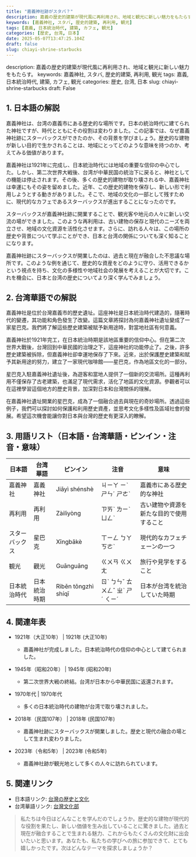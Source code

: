 ```yaml
---
title: "嘉義神社跡がスタバ？"
description: 嘉義の歴史的建築が現代風に再利用され、地域と観光に新しい魅力をもたらす。
keywords: [嘉義神社, スタバ, 歴史的建築, 再利用, 観光]
tags: [嘉義, 日本統治時代, 建築, カフェ, 観光]
categories: [歴史, 台湾, 日本]
date: 2025-05-07T13:47:25.104Z
draft: false
slug: chiayi-shrine-starbucks
---
```


description: 嘉義の歴史的建築が現代風に再利用され、地域と観光に新しい魅力をもたらす。
keywords: 嘉義神社, スタバ, 歴史的建築, 再利用, 観光
tags: 嘉義, 日本統治時代, 建築, カフェ, 観光
categories: 歴史, 台湾, 日本
slug: chiayi-shrine-starbucks
draft: False

## 1. 日本語の解説

嘉義神社は、台湾の嘉義市にある歴史的な場所です。日本の統治時代に建てられた神社ですが、時代とともにその役割は変わりました。この記事では、なぜ嘉義神社跡にスターバックスができたのか、その背景を学びましょう。歴史的な建物が新しい目的で生かされることは、地域にとってどのような意味を持つのか、考えてみる価値があります。

嘉義神社は1921年に完成し、日本統治時代には地域の重要な信仰の中心でした。しかし、第二次世界大戦後、台湾が中華民国の統治下に戻ると、神社としての機能は停止されます。その後、多くの歴史的建物が取り壊される中、嘉義神社は幸運にもその姿を留めました。近年、この歴史的建物を保存し、新しい形で利用しようとする動きがありました。そこで、地域の文化の一部として残すために、現代的なカフェであるスターバックスが進出することになったのです。

スターバックスが嘉義神社跡に開業することで、観光客や地元の人々に新しい交流の場ができました。このような再利用は、古い建物の保存と現代のニーズを両立させ、地域の文化資源を活性化させます。さらに、訪れる人々は、この場所の歴史や背景について学ぶことができ、日本と台湾の関係についても深く知ることになります。

嘉義神社跡にスターバックスが開業したのは、過去と現在が融合した不思議な場所です。このような例を通じて、歴史的な資産をどのように守り、活用できるかという視点を持ち、文化の多様性や地域社会の発展を考えることが大切です。これを機会に、日本と台湾の歴史についてより深く学んでみましょう。

## 2. 台湾華語での解説

嘉義神社是位於台灣嘉義市的歷史遺址。這座神社是日本統治時代建造的，隨著時代的變遷，其功能和角色發生了改變。這篇文章將探討為何嘉義神社遺址變成了一家星巴克。我們將了解這些歷史建築被賦予新用途時，對當地社區有何意義。

嘉義神社於1921年完工，在日本統治時期是該地區重要的信仰中心。但在第二次世界大戰後，台灣回到中華民國的治理之下，這座神社的功能停止了。之後，許多歷史建築被拆除，但嘉義神社卻幸運地保存了下來。近來，出於保護歷史建築和賦予其新用途的努力，建立了一家現代咖啡館——星巴克，作為地區文化的一部分。

星巴克入駐嘉義神社遺址後，為遊客和當地人提供了一個新的交流場所。這種再利用不僅保存了古老建築，也滿足了現代需求，活化了地區的文化資源。參觀者可以在這裡學習這個地方的歷史背景，加深對日本和台灣關係的理解。

在嘉義神社遺址開業的星巴克，成為了一個融合過去與現在的奇妙場所。透過這些例子，我們可以探討如何保護和利用歷史資產，並思考文化多樣性及區域社會的發展。希望這次機會能讓你對日本與台灣的歷史有更深入的瞭解。

## 3. 用語リスト（日本語・台湾華語・ピンイン・注音・意味）

| 日本語      | 台湾華語      | ピンイン     | 注音      | 意味                           |
|-------------|--------------|-------------|----------|------------------------------|
| 嘉義神社    | 嘉義神社      | Jiāyì shénshè | ㄐㄧㄚ ㄧˋ ㄕㄣˊ ㄕㄜˋ | 嘉義市にある歴史的な神社        |
| 再利用      | 再利用      | Zàilìyòng   | ㄗㄞˋ ㄌㄧˋ ㄩㄥˋ | 古い建物や資源を新たな目的で使用すること |
| スターバックス | 星巴克        | Xīngbākè    | ㄒㄧㄥ ㄅㄚ ㄎㄜˋ | 現代的なカフェチェーンの一つ        |
| 観光        | 觀光          | Guānguāng   | ㄍㄨㄢ ㄍㄨㄤ | 旅行や見学をすること               |
| 日本統治時代 | 日本統治時期   | Rìběn tǒngzhì shíqī | ㄖˋ ㄅㄣˇ ㄊㄨㄥˇ ㄓˋ ㄕˊ ㄑㄧˊ | 日本が台湾を統治していた時期        |

## 4. 関連年表

- 1921年（大正10年） | 1921年 (大正10年)
  - 嘉義神社が完成しました。日本統治時代の信仰の中心として建てられました。

- 1945年（昭和20年） | 1945年 (昭和20年)
  - 第二次世界大戦の終結。台湾が日本から中華民国に返還されます。

- 1970年代 | 1970年代
  - 多くの日本統治時代の建物が台湾で取り壊されました。

- 2018年（民国107年） | 2018年 (民国107年)
  - 嘉義神社跡にスターバックスが開業しました。歴史と現代の融合の場として生まれ変わりました。

- 2023年（令和5年） | 2023年 (令和5年)
  - 嘉義神社跡が観光地として多くの人々に訪れられています。

## 5. 関連リンク

- 日本語リンク: [台灣の歴史と文化](https://www.japan.go.jp/)
- 台湾華語リンク: [台灣文化部](https://www.culture.gov.tw/)

>私たちは今日はどんなことを学んだのでしょうか。歴史的な建物が現代的な役割を果たし、新しい価値を生み出していることに驚きました。過去と現在が融合することで生まれる魅力、これからもたくさんの文化財に出会いたいと思います。あなたも、私たちの学びへの旅に参加できて、とても嬉しかったです。次はどんなテーマを探求しましょうか？